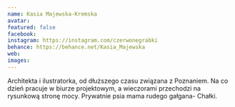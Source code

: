 ```yaml
---
name: Kasia Majewska-Kremska
avatar: 
featured: false
facebook: 
instagram: https://instagram.com/czerwonegrabki
behance: https://behance.net/Kasia_Majewska
web:
images:
---
```

Architekta i ilustratorka, od dłuższego czasu związana z Poznaniem. Na co dzień pracuje w biurze projektowym, a wieczorami przechodzi na rysunkową stronę mocy. Prywatnie psia mama rudego gałgana- Chałki.
